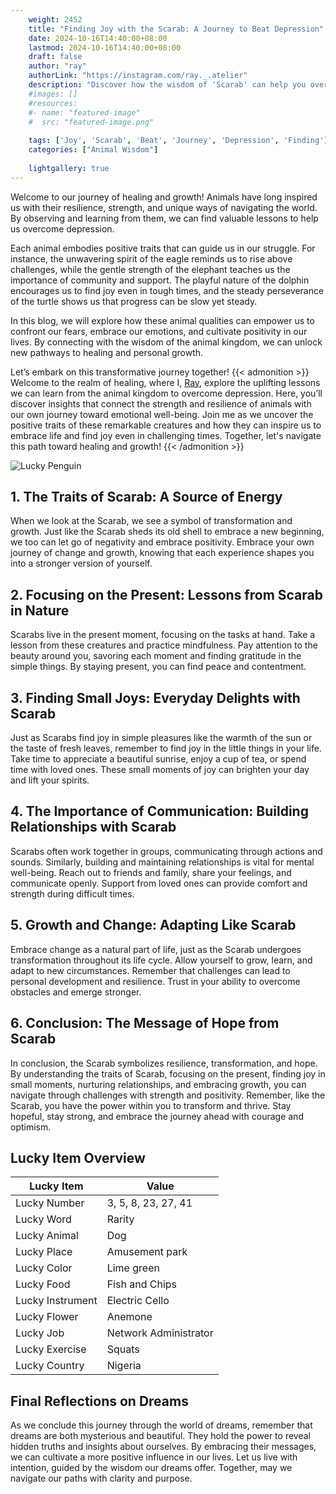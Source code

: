 ```yaml
---
    weight: 2452
    title: "Finding Joy with the Scarab: A Journey to Beat Depression"  # Assuming 'title' column exists
    date: 2024-10-16T14:40:00+08:00
    lastmod: 2024-10-16T14:40:00+08:00
    draft: false
    author: "ray"
    authorLink: "https://instagram.com/ray._.atelier"
    description: "Discover how the wisdom of 'Scarab' can help you overcome depression and find joy in your life journey."
    #images: []
    #resources:
    #- name: "featured-image"
    #  src: "featured-image.png"
    
    tags: ['Joy', 'Scarab', 'Beat', 'Journey', 'Depression', 'Finding']
    categories: ["Animal Wisdom"]
    
    lightgallery: true
---
```

    
Welcome to our journey of healing and growth! Animals have long inspired us with their resilience, strength, and unique ways of navigating the world. By observing and learning from them, we can find valuable lessons to help us overcome depression.

Each animal embodies positive traits that can guide us in our struggle. For instance, the unwavering spirit of the eagle reminds us to rise above challenges, while the gentle strength of the elephant teaches us the importance of community and support. The playful nature of the dolphin encourages us to find joy even in tough times, and the steady perseverance of the turtle shows us that progress can be slow yet steady.

In this blog, we will explore how these animal qualities can empower us to confront our fears, embrace our emotions, and cultivate positivity in our lives. By connecting with the wisdom of the animal kingdom, we can unlock new pathways to healing and personal growth.

Let’s embark on this transformative journey together!
{{< admonition >}}
Welcome to the realm of healing, where I, [Ray](https://instagram.com/ray._.atelier), explore the uplifting lessons we can learn from the animal kingdom to overcome depression. Here, you’ll discover insights that connect the strength and resilience of animals with our own journey toward emotional well-being. Join me as we uncover the positive traits of these remarkable creatures and how they can inspire us to embrace life and find joy even in challenging times. Together, let's navigate this path toward healing and growth!
{{< /admonition >}}

![Lucky Penguin](https://cdn.pixabay.com/photo/2024/09/07/02/34/penguins-9028827_1280.jpg "Lucky Penguin")

## 1. The Traits of Scarab: A Source of Energy
When we look at the Scarab, we see a symbol of transformation and growth. Just like the Scarab sheds its old shell to embrace a new beginning, we too can let go of negativity and embrace positivity. Embrace your own journey of change and growth, knowing that each experience shapes you into a stronger version of yourself.

## 2. Focusing on the Present: Lessons from Scarab in Nature
Scarabs live in the present moment, focusing on the tasks at hand. Take a lesson from these creatures and practice mindfulness. Pay attention to the beauty around you, savoring each moment and finding gratitude in the simple things. By staying present, you can find peace and contentment.

## 3. Finding Small Joys: Everyday Delights with Scarab
Just as Scarabs find joy in simple pleasures like the warmth of the sun or the taste of fresh leaves, remember to find joy in the little things in your life. Take time to appreciate a beautiful sunrise, enjoy a cup of tea, or spend time with loved ones. These small moments of joy can brighten your day and lift your spirits.

## 4. The Importance of Communication: Building Relationships with Scarab
Scarabs often work together in groups, communicating through actions and sounds. Similarly, building and maintaining relationships is vital for mental well-being. Reach out to friends and family, share your feelings, and communicate openly. Support from loved ones can provide comfort and strength during difficult times.

## 5. Growth and Change: Adapting Like Scarab
Embrace change as a natural part of life, just as the Scarab undergoes transformation throughout its life cycle. Allow yourself to grow, learn, and adapt to new circumstances. Remember that challenges can lead to personal development and resilience. Trust in your ability to overcome obstacles and emerge stronger.

## 6. Conclusion: The Message of Hope from Scarab
In conclusion, the Scarab symbolizes resilience, transformation, and hope. By understanding the traits of Scarab, focusing on the present, finding joy in small moments, nurturing relationships, and embracing growth, you can navigate through challenges with strength and positivity. Remember, like the Scarab, you have the power within you to transform and thrive. Stay hopeful, stay strong, and embrace the journey ahead with courage and optimism.


## Lucky Item Overview
| Lucky Item          | Value              |
|---------------|--------------------|
| Lucky Number        | 3, 5, 8, 23, 27, 41  |
| Lucky Word          | Rarity |
| Lucky Animal        | Dog |
| Lucky Place         | Amusement park     |
| Lucky Color         | Lime green     |
| Lucky Food          | Fish and Chips      |
| Lucky Instrument    | Electric Cello |
| Lucky Flower        | Anemone    |
| Lucky Job           | Network Administrator       |
| Lucky Exercise      | Squats  |
| Lucky Country       | Nigeria    |


##  Final Reflections on Dreams

As we conclude this journey through the world of dreams, remember that dreams are both mysterious and beautiful. They hold the power to reveal hidden truths and insights about ourselves. By embracing their messages, we can cultivate a more positive influence in our lives. Let us live with intention, guided by the wisdom our dreams offer. Together, may we navigate our paths with clarity and purpose.
